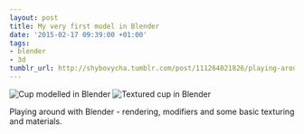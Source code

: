 ```yaml
---
layout: post
title: My very first model in Blender
date: '2015-02-17 09:39:00 +01:00'
tags:
- blender
- 3d
tumblr_url: http://shybovycha.tumblr.com/post/111264021826/playing-around-with-blender
---
```


<img data-src="/tumblr_files/tumblr_njwqqioF171qio88bo1_1280.png" alt="Cup modelled in Blender" />

<img data-src="/tumblr_files/tumblr_njwqqioF171qio88bo2_r1_1280.png" alt="Textured cup in Blender" />

Playing around with Blender - rendering, modifiers and some basic texturing and materials.
